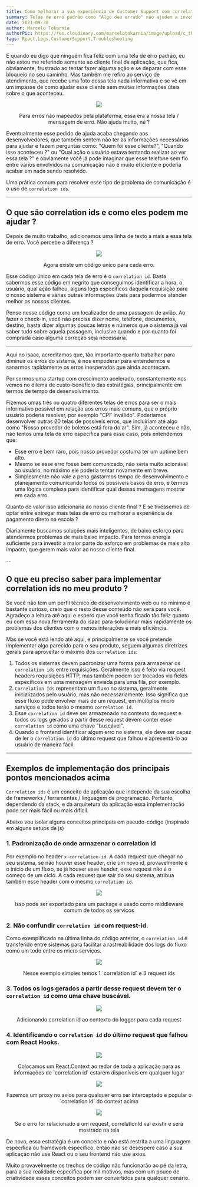 ```yaml
---
title: Como melhorar a sua experiência de Customer Support com correlation ids
summary: Telas de erro padrão como "Algo deu errado" não ajudam a investigar problemas do usuário
date: 2021-09-30
author: Marcelo Tokarnia
authorPic: https://res.cloudinary.com/marcelotokarnia/image/upload/c_thumb,g_face:center,r_max,h_150,w_150,f_auto,q_auto/v1590609457/profile/A54I1782_qa84qz.jpg
tags: React,Logs,CustomerSupport,Troubleshooting
---
```


E quando eu digo que ninguém fica feliz com uma tela de erro padrão, eu não estou me referindo somente ao cliente final da aplicação, que fica, obviamente, frustrado ao tentar fazer alguma ação e se deparar com esse bloqueio no seu caminho. Mas também me refiro ao serviço de atendimento, que recebe uma foto dessa tela nada informativa e se vê em um impasse de como ajudar esse cliente sem muitas informações úteis sobre o que aconteceu.

<div style="text-align: center"><img src="https://res.cloudinary.com/marcelotokarnia/image/upload/c_scale,w_600/v1633192462/blog/1_nNXspcgeGMiQYHsguYDghg_maqyai.png" /><p>Para erros não mapeados pela plataforma, essa era a nossa tela / mensagem de erro. Não ajuda muito, né ?</p></div>

Eventualmente esse pedido de ajuda acaba chegando aos desenvolvedores, que também sentem não ter as informações necessárias para ajudar e fazem perguntas como: "Quem foi esse cliente?", "Quando isso aconteceu ?" ou "Qual ação o usuário estava tentando realizar ao ver essa tela ?" e obviamente você já pode imaginar que esse telefone sem fio entre vários envolvidos na comunicação não é muito eficiente e poderia acabar em nada sendo resolvido.

Uma prática comum para resolver esse tipo de problema de comunicação é o uso de `correlation ids`.

---

## O que são correlation ids e como eles podem me ajudar ?

Depois de muito trabalho, adicionamos uma linha de texto a mais a essa tela de erro. Você percebe a diferença ?

<div style="text-align: center"><img src="https://res.cloudinary.com/marcelotokarnia/image/upload/c_scale,w_600/v1633192494/blog/1_xiu_tlZDPOYx9V8c0nKAhQ_tobw3e.png" /><p>Agora existe um código único para cada erro.</p></div>

Esse código único em cada tela de erro é o `correlation id`. Basta sabermos esse código em negrito que conseguimos identificar a hora, o usuário, qual ação falhou, alguns logs específicos daquela requisição para o nosso sistema e várias outras informações úteis para podermos atender melhor os nossos clientes.

Pense nesse código como um localizador de uma passagem de avião. Ao fazer o check-in, você não precisa dizer nome, telefone, documentos, destino, basta dizer algumas poucas letras e números que o sistema já vai saber tudo sobre aquela passagem, inclusive quando e por quanto foi comprada caso alguma correção seja necessária.

---

Aqui no isaac, acreditamos que, tão importante quanto trabalhar para diminuir os erros do sistema, é nos empoderar para entendermos e sanarmos rapidamente os erros inesperados que ainda aconteçam.

Por sermos uma startup com crescimento acelerado, constantemente nos vemos no dilema de custo-benefício das estratégias, principalmente em termos de tempo de desenvolvimento.

Fizemos umas três ou quatro diferentes telas de erros para ser o mais informativo possível em relação aos erros mais comuns, que o próprio usuário poderia resolver, por exemplo "CPF inválido". Poderíamos desenvolver outras 20 telas de possíveis erros, que incluiriam até algo como "Nosso provedor de boletos está fora do ar". Sim, já aconteceu e não, não temos uma tela de erro específica para esse caso, pois entendemos que:

- Esse erro é bem raro, pois nosso provedor costuma ter um uptime bem alto.
- Mesmo se esse erro fosse bem comunicado, não seria muito acionável ao usuário, no máximo ele poderia tentar novamente em breve.
- Simplesmente não vale a pena gastarmos tempo de desenvolvimento e planejamento comunicando todos os possíveis casos de erro, e termos uma lógica complexa para identificar qual dessas mensagens mostrar em cada erro.

Quanto de valor isso adicionaria ao nosso cliente final ? E se tivéssemos de optar entre entregar mais telas de erro ou melhorar a experiência de pagamento direto na escola ?

Diariamente buscamos soluções mais inteligentes, de baixo esforço para atendermos problemas de mais baixo impacto. Para termos energia suficiente para investir a maior parte do esforço em problemas de mais alto impacto, que gerem mais valor ao nosso cliente final.

--

## O que eu preciso saber para implementar correlation ids no meu produto ?

Se você não tem um perfil técnico de desenvolvimento web ou no mínimo é bastante curioso, creio que o resto desse conteúdo não será para você. Agradeço a leitura até aqui e espero que você tenha ficado tão feliz quanto eu com essa nova ferramenta do isaac para solucionar mais rapidamente os problemas dos clientes com o menos interações e mais eficiência.

Mas se você está lendo até aqui, e principalmente se você pretende implementar algo parecido para o seu produto, seguem algumas diretrizes gerais para aproveitar o máximo dos `correlation ids`:

1. Todos os sistemas devem padronizar uma forma para armazenar os `correlation ids` entre requisições. Geralmente isso é feito via request headers requisições HTTP, mas também podem ser trocados via fields específicos em uma mensagem enviada para uma fila, por exemplo.
2. `Correlation Ids` representam um fluxo no sistema, geralmente inicializados pelo usuário, mas não necessariamente. Isso significa que esse fluxo pode envolver mais de um request, em múltiplos micro serviços e todos terão o mesmo `correlation id`.
3. Esse `correlation id` deve ser armazenado no contexto do request e todos os logs gerados a partir desse request devem conter esse `correlation id` como uma chave "buscável".
4. Quando o frontend identificar algum erro no sistema, ele deve ser capaz de ler o `correlation id` do último request que falhou e apresentá-lo ao usuário de maneira fácil.

---

## Exemplos de implementação dos principais pontos mencionados acima

`Correlation ids` é um conceito de aplicação que independe da sua escolha de frameworks / ferramentas / linguagem de programação. Portanto, dependendo da stack, e da arquitetura da aplicação essa implementação pode ser mais fácil ou mais difícil.

Abaixo vou isolar alguns conceitos principais em pseudo-código (inspirado em alguns setups de js)

### 1. Padronização de onde armazenar o correlation id

Por exemplo no header `x-correlation-id`. A cada request que chegar no seu sistema, se não houver esse header, crie um novo id, provavelmente é o início de um fluxo, se já houver esse header, esse request não é o começo de um ciclo. A cada request que sair do seu sistema, atribua também esse header com o mesmo `correlation id`.

<div style="text-align: center"><img src="https://res.cloudinary.com/marcelotokarnia/image/upload/c_scale,w_600/v1633192503/blog/1_zV-8nOm3EcPngySoKVNRdw_zysh9h.png" /><p>Isso pode ser exportado para um package e usado como middleware comum de todos os serviços</p></div>


### 2. Não confundir `correlation id` com request-id.
Como exemplificado na última linha do código anterior, o `correlation id` é transferido entre sistemas para facilitar a rastreabilidade dos logs do fluxo como um todo entre os micro serviços.

<div style="text-align: center"><img src="https://res.cloudinary.com/marcelotokarnia/image/upload/c_scale,w_600/v1633192511/blog/1_8t6cDf6E6Mh5xhLLynHsgw_xf68ug.png" /><p>Nesse exemplo simples temos 1 `correlation id` e 3 request ids</p></div>

### 3. Todos os logs gerados a partir desse request devem ter o `correlation id` como uma chave buscável.

<div style="text-align: center"><img src="https://res.cloudinary.com/marcelotokarnia/image/upload/c_scale,w_600/v1633192518/blog/1_vBuUHk8zHA1xUth7Rbh3gw_ut0n8u.png" /><p>Adicionando correlation id ao contexto do logger para cada request</p></div>

### 4. Identificando o `correlation id` do último request que falhou com React Hooks.

<div style="text-align: center"><img src="https://res.cloudinary.com/marcelotokarnia/image/upload/c_scale,w_600/v1633192531/blog/1_3cE9LsSZC6vMywXs5kk4RQ_wqj6cm.png" /><p>Colocamos um React.Context ao redor de toda a aplicação para as informações de `correlation id` estarem disponíveis em qualquer lugar</p></div>

<div style="text-align: center"><img src="https://res.cloudinary.com/marcelotokarnia/image/upload/c_scale,w_600/v1633192540/blog/1_yXNN5ER4djOKJ6G8tD87_w_iduhfy.png" /><p>Fazemos um proxy no axios para qualquer erro ser interceptado e popular o `correlation id` do context acima</p></div>

<div style="text-align: center"><img src="https://res.cloudinary.com/marcelotokarnia/image/upload/c_scale,w_600/v1633192548/blog/1_zJ7uB2wdOxAn9q5gzKoY-g_apctxs.png" /><p>Se o erro for relacionado a um request, correlationId vai existir e será mostrado na tela</p></div>

De novo, essa estratégia é um conceito e não está restrita a uma linguagem específica ou framework específico, então não se desespere caso a sua aplicação não use React ou o seu frontend não use axios.

Muito provavelmente os trechos de código não funcionarão ao pé da letra, para a sua realidade específica por mil motivos, mas com um pouco de criatividade esses conceitos podem ser convertidos para qualquer cenário.
